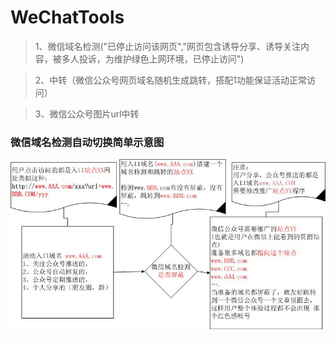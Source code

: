 # WeChatTools


> 1、微信域名检测("已停止访问该网页","网页包含诱导分享、诱导关注内容，被多人投诉，为维护绿色上网环境，已停止访问")


> 2、中转（微信公众号网页域名随机生成跳转，搭配1功能保证活动正常访问）


> 3、微信公众号图片url中转

### 微信域名检测自动切换简单示意图

![微信公众号活动网址自动切换方案](微信公众号活动网址自动切换方案.jpg)

